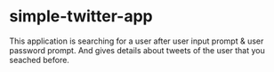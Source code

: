 # simple-twitter-app
This application is searching for a user after user input prompt & user password prompt. And gives details about tweets of the user that you seached before.